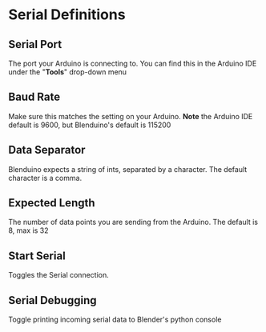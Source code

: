 # Serial Definitions

## Serial Port
The port your Arduino is connecting to. You can find this in the Arduino IDE under the "**Tools**" drop-down menu

## Baud Rate
Make sure this matches the setting on your Arduino. **Note** the Arduino IDE default is 9600, but Blenduino's default is 115200

## Data Separator
Blenduino expects a string of ints, separated by a character. The default character is a comma.

## Expected Length
The number of data points you are sending from the Arduino. The default is 8, max is 32

## Start Serial
Toggles the Serial connection. 

## Serial Debugging
Toggle printing incoming serial data to Blender's python console



